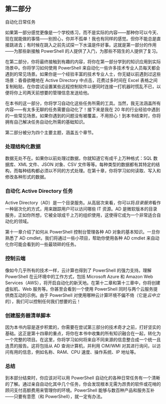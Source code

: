 ## 第二部分

自动化日常任务

如果第一部分感觉更像是一个学校练习，而不是实际的内容——那种你可以今天、现在就能做的事情——别担心，你并不孤单！我也有同样的感觉。但你不能总是直接跳进去；有时候在跳入之前先试探一下水温是件好事。这就是第一部分的作用——为那些新接触 PowerShell 的人提供了入门，为那些不陌生的人提供了复习。

在第二部分，你将最终接触到有趣的内容，将你在第一部分学到的知识应用到实际场景中。你将学习如何使用 PowerShell 来自动化一些许多技术专业人员每天都会遇到的常见场景。如果你是一个经验丰富的技术专业人士，你无疑以前遇到过这些场景：昏昏欲睡地在 Active Directory 中点击，花费过多时间在 Excel 表格之间复制粘贴，在你尝试设置某些远程控制软件以便同时连接一打机器时慌乱不已，以便将你上司两天前想要的管理信息发送给他。

在本书的这一部分，你将学习自动化这些任务所需的工具。当然，我无法涵盖所有内容——有太多无聊的任务需要自动化了！接下来是我在 20 年的行业经验中遇到的一些常见场景。如果你遇到的问题没有被覆盖，不用担心！到本书结束时，你将拥有自己解决任务自动化所需的基础知识。

第二部分被分为四个主要主题，涵盖五个章节。

### 处理结构化数据

数据无处不在。如果你以前处理过数据，你就知道它有成千上万种格式：SQL 数据库、XML 文件、JSON 对象、CSV 文件等等。每种类型的数据都有其特定的结构，而每种结构都必须以不同的方式处理。在第十章，你将学习如何读取、写入和修改各种形式的数据。

### 自动化 Active Directory 任务

Active Directory（AD）是一个目录服务。从高层次来看，你可以将*目录服务*看作一种层次化的方式，用来跟踪用户可以访问哪些 IT 资源。AD 是微软版本的目录服务，正如你所想，它被全球成千上万的组织使用，这使得它成为一个非常适合自动化的领域。

第十一章介绍了如何从 PowerShell 控制台管理各种 AD 对象的基本知识。一旦你熟悉了 AD cmdlet，我们将通过一些小项目，帮助你使用各种 AD cmdlet 来自动化你可能会看到的一些最琐碎的任务。

### 控制云端

像如今几乎所有的技术一样，云计算也得到了 PowerShell 的强力支持。理解 PowerShell 在云环境中的工作方式，包括 Microsoft Azure 和 Amazon Web Services（AWS），将开启自动化的新天地。在第十二章和第十三章中，你将创建虚拟机、Web 服务等。你甚至会看到一个使用 PowerShell 同时与两个云服务提供商互动的示例。由于 PowerShell 对使用哪种云计算环境不偏不倚（它是*云中立*的），我们可以控制任何我们想要的云！

### 创建服务器清单脚本

因为本书内容是逐步积累的，你需要在尝试第三部分的技术奇才之前，打好坚实的基础。这正是第十四章的重点，将你在本书中收集的所有知识融合在一起，转化为一个完整的项目。在这里，你将学习如何将来自不同来源的信息整合成一个统一且连贯的报告。这将包括从 AD 查询计算机，并利用 CIM/WMI 对其进行询问，以访问有用的信息，例如名称、RAM、CPU 速度、操作系统、IP 地址等。

### 总结

到本部分结束时，你应该对可以用 PowerShell 自动化的各种日常任务有一个清晰的了解。通过亲自自动化其中几个任务，你会发现根本无需为昂贵的软件或花哨的顾问支付高额费用来管理你的环境。PowerShell 能够与数百种产品和服务互补——只要有意愿（和 PowerShell），就一定有办法。
